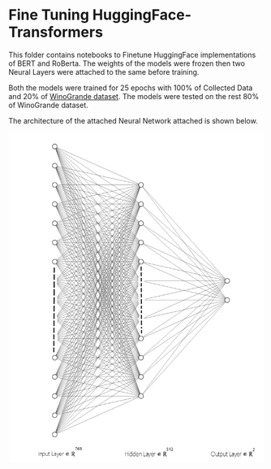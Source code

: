 # Fine Tuning HuggingFace-Transformers

This folder contains notebooks to Finetune HuggingFace implementations of BERT and RoBerta. The weights of the models were frozen then two Neural Layers were attached to the same before training.

Both the models were trained for 25 epochs with 100% of Collected Data and 20% of [WinoGrande dataset](https://winogrande.allenai.org/). The models were tested on the rest 80% of WinoGrande dataset.

The architecture of the attached Neural Network attached is shown below.

![](FineTuneNN.png)



